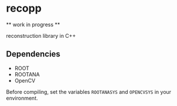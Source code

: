 # recopp
** work in progress **

reconstruction library in C++

## Dependencies

* ROOT
* ROOTANA
* OpenCV

Before compiling, set the variables `ROOTANASYS` and `OPENCVSYS` in your environment.
